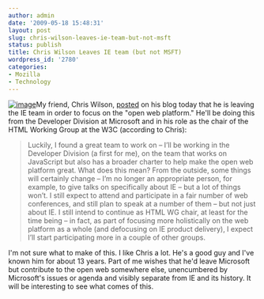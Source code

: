 ```yaml
---
author: admin
date: '2009-05-18 15:48:31'
layout: post
slug: chris-wilson-leaves-ie-team-but-not-msft
status: publish
title: Chris Wilson Leaves IE team (but not MSFT)
wordpress_id: '2780'
categories:
- Mozilla
- Technology
---
```


[![image](http://farm1.static.flickr.com/64/171421679_259d531cb5_m.jpg)](http://www.flickr.com/photos/cwilso/171421679/)My
friend, Chris Wilson,
[posted](http://cwilso.com/2009/05/18/leaving-las-vegas/) on his blog
today that he is leaving the IE team in order to focus on the "open web
platform." He'll be doing this from the Developer Division at Microsoft
and in his role as the chair of the HTML Working Group at the W3C
(according to Chris):

> Luckily, I found a great team to work on – I’ll be working in the
> Developer Division (a first for me), on the team that works on
> JavaScript but also has a broader charter to help make the open web
> platform great. What does this mean? From the outside, some things
> will certainly change – I’m no longer an appropriate person, for
> example, to give talks on specifically about IE – but a lot of things
> won’t. I still expect to attend and participate in a fair number of
> web conferences, and still plan to speak at a number of them – but not
> just about IE. I still intend to continue as HTML WG chair, at least
> for the time being – in fact, as part of focusing more holistically on
> the web platform as a whole (and defocusing on IE product delivery), I
> expect I’ll start participating more in a couple of other groups.

I'm not sure what to make of this. I like Chris a lot. He's a good guy
and I've known him for about 13 years. Part of me wishes that he'd leave
Microsoft but contribute to the open web somewhere else, unencumbered by
Microsoft's issues or agenda and visibly separate from IE and its
history. It will be interesting to see what comes of this.
